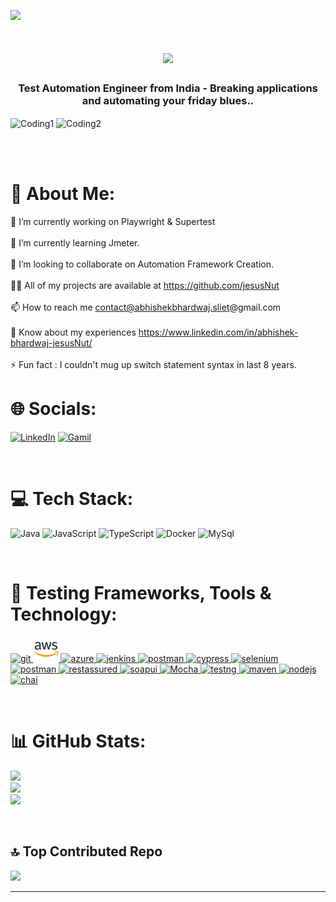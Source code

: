 [![](https://visitcount.itsvg.in/api?id=jesusNut&icon=1&color=0)](https://visitcount.itsvg.in)

<h1 align="center">
    <img src="https://readme-typing-svg.herokuapp.com/?font=Righteous&size=35&center=true&vCenter=true&width=800&height=70&duration=4000&lines=Hi+There!+👋;+I'm+Abhishek+Bhardwaj+aka+JesusNut;" />
</h1>
<h3 align="center">Test Automation Engineer from India - Breaking applications and automating your friday blues..</h3>

<div align="justify-content">
 <img align="center" alt="Coding1" width="400" src="https://media1.tenor.com/m/DhdRi3Mq7c8AAAAC/bugs-bunny-software.gif" style="width: 50%;">
 <img align="center" alt="Coding2" width="400" src="https://media.tenor.com/rePDfDWO3XoAAAAd/hacking.gif" style="width: 50%;">
 </div>

<br><br>

# 💫 About Me:
🔭 I’m currently working on Playwright & Supertest <br><br>🌱 I’m currently learning Jmeter.<br><br>👯 I’m looking to collaborate on Automation Framework Creation.<br><br>👨‍💻 All of my projects are available at https://github.com/jesusNut<br><br>📫 How to reach me contact@abhishekbhardwaj.sliet@gmail.com<br><br>📄 Know about my experiences https://www.linkedin.com/in/abhishek-bhardwaj-jesusNut/<br><br>⚡ Fun fact : I couldn't mug up switch statement syntax in last 8 years.


# 🌐 Socials:
[![LinkedIn](https://img.shields.io/badge/LinkedIn-%230077B5.svg?logo=linkedin&logoColor=white)](https://linkedin.com/in/abhishek-bhardwaj-jesusNut) 
[![Gamil](https://img.shields.io/badge/Gmail-333333?style=for-the-badge&logo=gmail&logoColor=red)](mailto:abhishekbhardwaj.sliet@gmail.com) 

<br>

# 💻 Tech Stack:
![Java](https://img.shields.io/badge/java-%23ED8B00.svg?style=for-the-badge&logo=openjdk&logoColor=white) ![JavaScript](https://img.shields.io/badge/javascript-%23323330.svg?style=for-the-badge&logo=javascript&logoColor=%23F7DF1E) ![TypeScript](https://img.shields.io/badge/typescript-%23007ACC.svg?style=for-the-badge&logo=typescript&logoColor=white) ![Docker](https://img.shields.io/badge/docker-%230db7ed.svg?style=for-the-badge&logo=docker&logoColor=white)
![MySql](https://img.shields.io/badge/mysql-%2300000f.svg?style=for-the-badge&logo=mysql&logoColor=white)

<br>

# 🤟 Testing Frameworks, Tools & Technology:
<p align="left">
  <a href="https://git-scm.com/" target="_blank" rel="noreferrer"> <img src="https://www.vectorlogo.zone/logos/git-scm/git-scm-icon.svg" alt="git" width="40" height="40" /> </a>
    <a href="https://aws.amazon.com" target="_blank" rel="noreferrer">
        <img src="https://raw.githubusercontent.com/devicons/devicon/master/icons/amazonwebservices/amazonwebservices-original-wordmark.svg" alt="aws" width="40" height="40" />
    </a>
    <a href="https://azure.microsoft.com/en-in/" target="_blank" rel="noreferrer"> <img src="https://www.vectorlogo.zone/logos/microsoft_azure/microsoft_azure-icon.svg" alt="azure" width="40" height="40" /> </a>
    <a href="https://www.jenkins.io" target="_blank" rel="noreferrer"> <img src="https://www.vectorlogo.zone/logos/jenkins/jenkins-icon.svg" alt="jenkins" width="40" height="40" /> </a>
       <a href="https://playwright.dev/" target="_blank" rel="noreferrer"> <img src="https://seeklogo.com/images/P/playwright-logo-22FA8B9E63-seeklogo.com.png" alt="postman" width="40" height="40" /> </a>
  <a href="https://www.cypress.io" target="_blank" rel="noreferrer">
        <img src="https://static-00.iconduck.com/assets.00/cypress-icon-2048x2048-swmlmjca.png" alt="cypress" width="40" height="40" />
    </a>
      <a href="https://www.selenium.dev" target="_blank" rel="noreferrer">
        <img src="https://raw.githubusercontent.com/detain/svg-logos/780f25886640cef088af994181646db2f6b1a3f8/svg/selenium-logo.svg" alt="selenium" width="40" height="40" />
    </a>
    <a href="https://postman.com" target="_blank" rel="noreferrer"> <img src="https://www.vectorlogo.zone/logos/getpostman/getpostman-icon.svg" alt="postman" width="40" height="40" /> </a>
<a href="https://github.com/rest-assured" target="_blank" rel="noreferrer"> <img src="https://avatars.githubusercontent.com/u/19369327?s=200&v=4" alt="restassured" width="40" height="40" /> </a>
<a href="https://www.soapui.org/" target="_blank" rel="noreferrer"> <img src="https://static1.smartbear.co/smartbearbrand/media/images/home/soapui-icon.svg" alt="soapui" width="40" height="40" /> </a>
    <a href="https://mochajs.org/" target="_blank" rel="noreferrer"> <img src="https://p7.hiclipart.com/preview/21/493/315/mocha-node-js-javascript-software-testing-npm-github.jpg" alt="Mocha" width="40" height="40" /> </a>
  <a href="https://testng.org/" target="_blank" rel="noreferrer"> <img src="https://i.pinimg.com/564x/7f/60/db/7f60db65eac12c8d02e45280dd53381a.jpg" alt="testng" width="40" height="40" /> </a>
    <a href="https://maven.apache.org/" target="_blank" rel="noreferrer"> <img src="https://www.vectorlogo.zone/logos/apache_maven/apache_maven-icon.svg" alt="maven" width="40" height="40" /> </a>
       <a href="https://nodejs.org/en" target="_blank" rel="noreferrer"> <img src="https://logowik.com/content/uploads/images/nodejs.jpg" alt="nodejs" width="40" height="40" /> </a>
  <a href="https://www.chaijs.com/" target="_blank" rel="noreferrer"> <img src="https://www.vectorlogo.zone/logos/chaijs/chaijs-icon.svg" alt="chai" width="40" height="40" /> </a>
</p>

<br>

# 📊 GitHub Stats:
![](https://github-readme-stats.vercel.app/api?username=jesusnut&theme=algolia&hide_border=false&include_all_commits=false&count_private=false)<br/>
![](https://github-readme-streak-stats.herokuapp.com/?user=jesusnut&theme=algolia&hide_border=false)<br/>
![](https://github-readme-stats.vercel.app/api/top-langs/?username=jesusnut&theme=algolia&hide_border=false&include_all_commits=false&count_private=false&layout=compact)

<br>

## 🔝 Top Contributed Repo
![](https://github-contributor-stats.vercel.app/api?username=jesusNut&limit=4&theme=algolia&combine_all_yearly_contributions=true)

---



